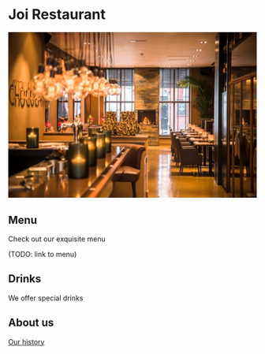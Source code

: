 # Joi Restaurant

![alt text](images/joi-rest.jfif)

## Menu

Check out our exquisite menu

(TODO: link to menu)

## Drinks

We offer special drinks

## About us

[Our history](https://github.com/dezGusty/joi-meniu/blob/add-history-page/history.md)

